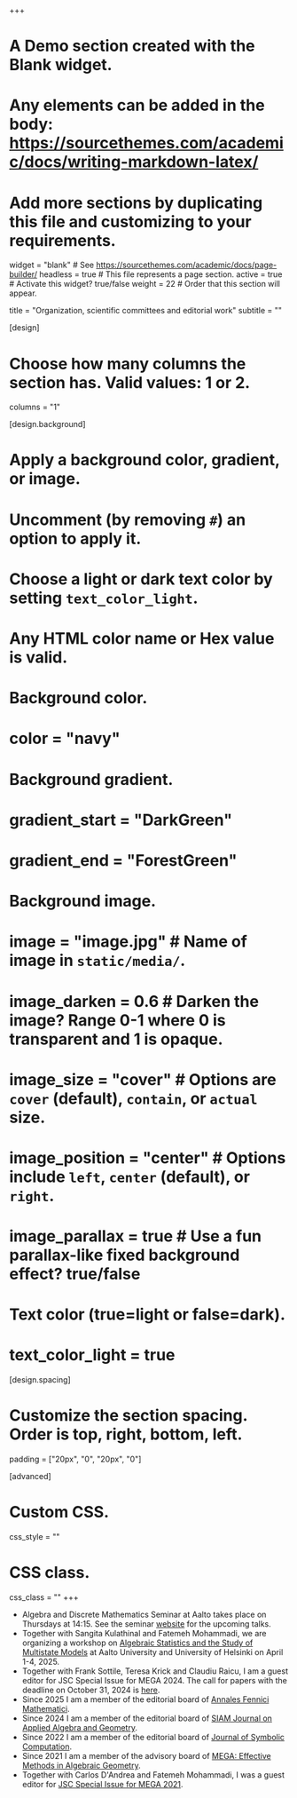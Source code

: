 +++
# A Demo section created with the Blank widget.
# Any elements can be added in the body: https://sourcethemes.com/academic/docs/writing-markdown-latex/
# Add more sections by duplicating this file and customizing to your requirements.

widget = "blank"  # See https://sourcethemes.com/academic/docs/page-builder/
headless = true  # This file represents a page section.
active = true  # Activate this widget? true/false
weight = 22  # Order that this section will appear.

title = "Organization, scientific committees and editorial work"
subtitle = ""

[design]
  # Choose how many columns the section has. Valid values: 1 or 2.
  columns = "1"

[design.background]
  # Apply a background color, gradient, or image.
  #   Uncomment (by removing `#`) an option to apply it.
  #   Choose a light or dark text color by setting `text_color_light`.
  #   Any HTML color name or Hex value is valid.

  # Background color.
  # color = "navy"
  
  # Background gradient.
  # gradient_start = "DarkGreen"
  # gradient_end = "ForestGreen"
  
  # Background image.
  # image = "image.jpg"  # Name of image in `static/media/`.
  # image_darken = 0.6  # Darken the image? Range 0-1 where 0 is transparent and 1 is opaque.
  # image_size = "cover"  #  Options are `cover` (default), `contain`, or `actual` size.
  # image_position = "center"  # Options include `left`, `center` (default), or `right`.
  # image_parallax = true  # Use a fun parallax-like fixed background effect? true/false
  
  # Text color (true=light or false=dark).
  # text_color_light = true

[design.spacing]
  # Customize the section spacing. Order is top, right, bottom, left.
  padding = ["20px", "0", "20px", "0"]

[advanced]
 # Custom CSS. 
 css_style = ""
 
 # CSS class.
 css_class = ""
+++
- Algebra and Discrete Mathematics Seminar at Aalto takes place on Thursdays at 14:15. See the seminar [website](https://sites.google.com/view/algedismathaaltoseminar/home-page) for the upcoming talks.
- Together with Sangita Kulathinal and Fatemeh Mohammadi, we are organizing a workshop on [Algebraic Statistics and the Study of Multistate Models](https://www.kaiekubjas.com/algstatmsm/) at Aalto University and University of Helsinki on April 1-4, 2025.
- Together with Frank Sottile, Teresa Krick and Claudiu Raicu, I am a guest editor for JSC Special Issue for MEGA 2024. The call for papers with the deadline on October 31, 2024 is [here](https://mega.sciencesconf.org/resource/page/id/15).
- Since 2025 I am a member of the editorial board of [Annales Fennici Mathematici](https://afm.journal.fi).
- Since 2024 I am a member of the editorial board of [SIAM Journal on Applied Algebra and Geometry](https://www.siam.org/publications/journals/siam-journal-on-applied-algebra-and-geometry-siaga).
- Since 2022 I am a member of the editorial board of [Journal of Symbolic Computation](https://www.sciencedirect.com/journal/journal-of-symbolic-computation).
- Since 2021 I am a member of the advisory board of [MEGA: Effective Methods in Algebraic Geometry](https://mega.sciencesconf.org/resource/page/id/6).
- Together with Carlos D'Andrea and Fatemeh Mohammadi, I was a guest editor for [JSC Special Issue for MEGA 2021](https://www.sciencedirect.com/journal/journal-of-symbolic-computation/special-issue/10NXHCK8LJ2).





